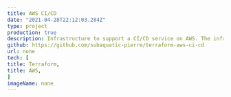 ```yaml
---
title: AWS CI/CD
date: "2021-04-28T22:12:03.284Z"
type: project
production: true
description: Infrastructure to support a CI/CD service on AWS. The infrastructure is created using Terraform. The main features include two pipelines for a front end React application and a backend GraphQL API. The backend is hosted in AWS ECS and the front end on AWS CloudFront. It features Athena logs for all traffic the the LoadBalancer.
github: https://github.com/subaquatic-pierre/terraform-aws-ci-cd
url: none
tech: [
title: Terraform,
title: AWS,
]
imageName: none
---
```

